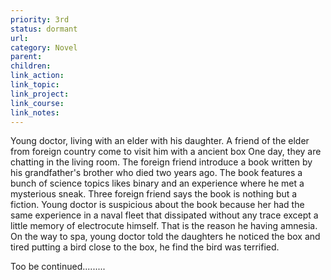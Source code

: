 ```yaml
---
priority: 3rd
status: dormant
url: 
category: Novel
parent: 
children: 
link_action: 
link_topic: 
link_project: 
link_course: 
link_notes: 
---
```


Young doctor, living with an elder with his daughter. A friend of the elder from foreign country come to visit him with a ancient box
One day, they are chatting in the living room. The foreign friend introduce a book written by his grandfather's brother who died two years ago. The book features a bunch of science topics likes binary and an experience where he met a mysterious sneak. Three foreign friend says the book is nothing but a fiction. Young doctor is suspicious about the book because her had the same experience in a naval fleet that dissipated without any trace except a little memory of electrocute himself. That is the reason he having amnesia.
On the way to spa, young doctor told the daughters he noticed the box and tired putting a bird close to the box, he find the bird was terrified.

Too be continued.........
